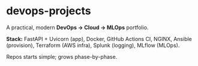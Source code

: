 # devops-projects

A practical, modern **DevOps → Cloud → MLOps** portfolio.

**Stack:** FastAPI + Uvicorn (app), Docker, GitHub Actions CI, NGINX,
Ansible (provision), Terraform (AWS infra), Splunk (logging), MLflow (MLOps).

Repos starts simple; grows phase-by-phase.
